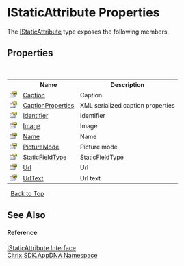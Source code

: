# IStaticAttribute Properties
 

The <a href="3a18c250-c234-42ff-bb0b-f9c2c68251db">IStaticAttribute</a> type exposes the following members.


## Properties
&nbsp;<table><tr><th></th><th>Name</th><th>Description</th></tr><tr><td>![Public property](media/pubproperty.gif "Public property")</td><td><a href="06d8fed1-2d2a-8b45-bd6b-72b5504ca009">Caption</a></td><td>
Caption</td></tr><tr><td>![Public property](media/pubproperty.gif "Public property")</td><td><a href="534baa4e-ec31-eb72-47df-139ed5f5e362">CaptionProperties</a></td><td>
XML serialized caption properties</td></tr><tr><td>![Public property](media/pubproperty.gif "Public property")</td><td><a href="7f14baf2-71d3-610b-150a-231ba4b4ed14">Identifier</a></td><td>
Identifier</td></tr><tr><td>![Public property](media/pubproperty.gif "Public property")</td><td><a href="89a12695-8fd4-9cce-1b43-a8e0c02c0a9e">Image</a></td><td>
Image</td></tr><tr><td>![Public property](media/pubproperty.gif "Public property")</td><td><a href="8c7e593f-1edc-c7d0-432c-6393ad06942c">Name</a></td><td>
Name</td></tr><tr><td>![Public property](media/pubproperty.gif "Public property")</td><td><a href="0487454d-ffa1-29c0-40f6-212b02fb1e4d">PictureMode</a></td><td>
Picture mode</td></tr><tr><td>![Public property](media/pubproperty.gif "Public property")</td><td><a href="b5b1d7ad-a313-d7d2-3f9e-a0f2218dca9e">StaticFieldType</a></td><td>
StaticFieldType</td></tr><tr><td>![Public property](media/pubproperty.gif "Public property")</td><td><a href="66f503c1-939b-860f-6e7a-76352aabedcc">Url</a></td><td>
Url</td></tr><tr><td>![Public property](media/pubproperty.gif "Public property")</td><td><a href="55779ad9-2cae-0cc4-7fa7-829862ce75d9">UrlText</a></td><td>
Url text</td></tr></table>&nbsp;
<a href="#istaticattribute-properties">Back to Top</a>

## See Also


#### Reference
<a href="3a18c250-c234-42ff-bb0b-f9c2c68251db">IStaticAttribute Interface</a><br /><a href="fe2d265b-410b-8b11-1eb4-a790e0b062bf">Citrix.SDK.AppDNA Namespace</a><br />